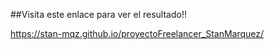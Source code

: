 ##Visita este enlace para ver el resultado!!

https://stan-mqz.github.io/proyectoFreelancer_StanMarquez/
